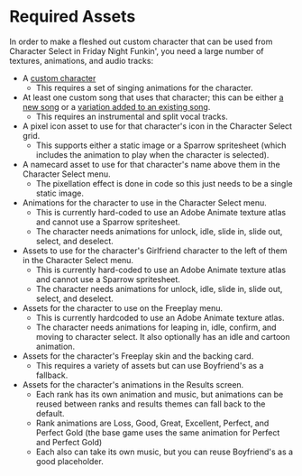 # Required Assets

In order to make a fleshed out custom character that can be used from Character Select in Friday Night Funkin', you need a large number of textures, animations, and audio tracks:

- A [custom character](03-custom-characters/03-00-custom-characters.md)
    - This requires a set of singing animations for the character.
- At least one custom song that uses that character; this can be either [a new song](02-custom-songs-and-custom-levels/02-02-adding-the-custom-song.md) or a [variation added to an existing song](02-custom-songs-and-custom-levels/02-05-adding-variations-to-existing-songs.md).
    - This requires an instrumental and split vocal tracks.
- A pixel icon asset to use for that character's icon in the Character Select grid.
    - This supports either a static image or a Sparrow spritesheet (which includes the animation to play when the character is selected).
- A namecard asset to use for that character's name above them in the Character Select menu.
    - The pixellation effect is done in code so this just needs to be a single static image.
- Animations for the character to use in the Character Select menu.
    - This is currently hard-coded to use an Adobe Animate texture atlas and cannot use a Sparrow spritesheet.
    - The character needs animations for unlock, idle, slide in, slide out, select, and deselect.
- Assets to use for the character's Girlfriend character to the left of them in the Character Select menu.
    - This is currently hard-coded to use an Adobe Animate texture atlas and cannot use a Sparrow spritesheet.
    - The character needs animations for unlock, idle, slide in, slide out, select, and deselect.
- Assets for the character to use on the Freeplay menu.
    - This is currently hardcoded to use an Adobe Animate texture atlas.
    - The character needs animations for leaping in, idle, confirm, and moving to character select. It also optionally has an idle and cartoon animation.
- Assets for the character's Freeplay skin and the backing card.
    - This requires a variety of assets but can use Boyfriend's as a fallback.
- Assets for the character's animations in the Results screen.
    - Each rank has its own animation and music, but animations can be reused between ranks and results themes can fall back to the default.
    - Rank animations are Loss, Good, Great, Excellent, Perfect, and Perfect Gold (the base game uses the same animation for Perfect and Perfect Gold)
    - Each also can take its own music, but you can reuse Boyfriend's as a good placeholder.
